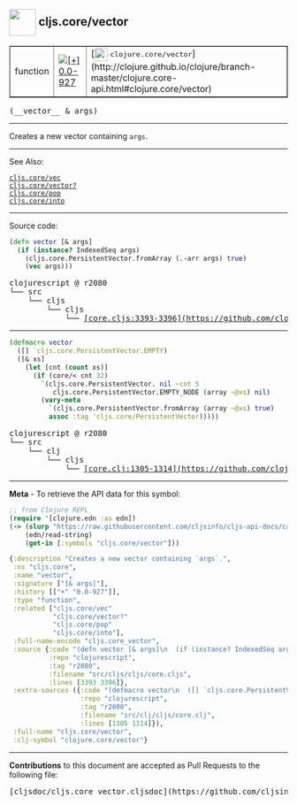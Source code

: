 ## <img width="48px" valign="middle" src="http://i.imgur.com/Hi20huC.png"> cljs.core/vector

 <table border="1">
<tr>

<td>function</td>
<td><a href="https://github.com/cljsinfo/cljs-api-docs/tree/0.0-927"><img valign="middle" alt="[+] 0.0-927" src="https://img.shields.io/badge/+-0.0--927-lightgrey.svg"></a> </td>
<td>
[<img height="24px" valign="middle" src="http://i.imgur.com/1GjPKvB.png"> <samp>clojure.core/vector</samp>](http://clojure.github.io/clojure/branch-master/clojure.core-api.html#clojure.core/vector)
</td>
</tr>
</table>

 <samp>
(__vector__ & args)<br>
</samp>

---

Creates a new vector containing `args`.

---


See Also:

[`cljs.core/vec`](cljs.core_vec.md)<br>
[`cljs.core/vector?`](cljs.core_vectorQMARK.md)<br>
[`cljs.core/pop`](cljs.core_pop.md)<br>
[`cljs.core/into`](cljs.core_into.md)<br>

---


Source code:

```clj
(defn vector [& args]
  (if (instance? IndexedSeq args)
    (cljs.core.PersistentVector.fromArray (.-arr args) true)
    (vec args)))
```

 <pre>
clojurescript @ r2080
└── src
    └── cljs
        └── cljs
            └── <ins>[core.cljs:3393-3396](https://github.com/clojure/clojurescript/blob/r2080/src/cljs/cljs/core.cljs#L3393-L3396)</ins>
</pre>


---

```clj
(defmacro vector
  ([] `cljs.core.PersistentVector.EMPTY)
  ([& xs]
    (let [cnt (count xs)]
      (if (core/< cnt 32)
        `(cljs.core.PersistentVector. nil ~cnt 5
           cljs.core.PersistentVector.EMPTY_NODE (array ~@xs) nil)
        (vary-meta
          `(cljs.core.PersistentVector.fromArray (array ~@xs) true)
          assoc :tag 'cljs.core/PersistentVector)))))
```

 <pre>
clojurescript @ r2080
└── src
    └── clj
        └── cljs
            └── <ins>[core.clj:1305-1314](https://github.com/clojure/clojurescript/blob/r2080/src/clj/cljs/core.clj#L1305-L1314)</ins>
</pre>

---

__Meta__ - To retrieve the API data for this symbol:

```clj
;; from Clojure REPL
(require '[clojure.edn :as edn])
(-> (slurp "https://raw.githubusercontent.com/cljsinfo/cljs-api-docs/catalog/cljs-api.edn")
    (edn/read-string)
    (get-in [:symbols "cljs.core/vector"]))
```

```clj
{:description "Creates a new vector containing `args`.",
 :ns "cljs.core",
 :name "vector",
 :signature ["[& args]"],
 :history [["+" "0.0-927"]],
 :type "function",
 :related ["cljs.core/vec"
           "cljs.core/vector?"
           "cljs.core/pop"
           "cljs.core/into"],
 :full-name-encode "cljs.core_vector",
 :source {:code "(defn vector [& args]\n  (if (instance? IndexedSeq args)\n    (cljs.core.PersistentVector.fromArray (.-arr args) true)\n    (vec args)))",
          :repo "clojurescript",
          :tag "r2080",
          :filename "src/cljs/cljs/core.cljs",
          :lines [3393 3396]},
 :extra-sources ({:code "(defmacro vector\n  ([] `cljs.core.PersistentVector.EMPTY)\n  ([& xs]\n    (let [cnt (count xs)]\n      (if (core/< cnt 32)\n        `(cljs.core.PersistentVector. nil ~cnt 5\n           cljs.core.PersistentVector.EMPTY_NODE (array ~@xs) nil)\n        (vary-meta\n          `(cljs.core.PersistentVector.fromArray (array ~@xs) true)\n          assoc :tag 'cljs.core/PersistentVector)))))",
                  :repo "clojurescript",
                  :tag "r2080",
                  :filename "src/clj/cljs/core.clj",
                  :lines [1305 1314]}),
 :full-name "cljs.core/vector",
 :clj-symbol "clojure.core/vector"}

```

---

__Contributions__ to this document are accepted as Pull Requests to the following file:

 <pre>
[cljsdoc/cljs.core_vector.cljsdoc](https://github.com/cljsinfo/cljs-api-docs/blob/master/cljsdoc/cljs.core_vector.cljsdoc)
</pre>

